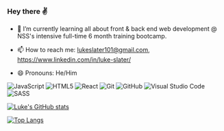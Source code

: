 ### Hey there ✌️

- 🌱 I’m currently learning all about front & back end web development @ NSS's intensive full-time 6 month training bootcamp.

- 📫 How to reach me: lukeslater101@gmail.com, https://www.linkedin.com/in/luke-slater/
- 😄 Pronouns: He/Him

![JavaScript](https://img.shields.io/badge/javascript-%23323330.svg?style=for-the-badge&logo=javascript&logoColor=%23F7DF1E) ![HTML5](https://img.shields.io/badge/html5-%23E34F26.svg?style=for-the-badge&logo=html5&logoColor=white) ![React](https://img.shields.io/badge/react-%2320232a.svg?style=for-the-badge&logo=react&logoColor=%2361DAFB)
![Git](https://img.shields.io/badge/git-%23F05033.svg?style=for-the-badge&logo=git&logoColor=white) ![GitHub](https://img.shields.io/badge/github-%23121011.svg?style=for-the-badge&logo=github&logoColor=white) ![Visual Studio Code](https://img.shields.io/badge/Visual%20Studio%20Code-0078d7.svg?style=for-the-badge&logo=visual-studio-code&logoColor=white) ![SASS](https://img.shields.io/badge/SASS-hotpink.svg?style=for-the-badge&logo=SASS&logoColor=white)

[![Luke's GitHub stats](https://github-readme-stats.vercel.app/api?username=LukeSlater02&show_icons=true&theme=dracula)](https://github.com/anuraghazra/github-readme-stats)


	

[![Top Langs](https://github-readme-stats.vercel.app/api/top-langs/?username=LukeSlater02&theme=dracula)](https://github.com/anuraghazra/github-readme-stats)
